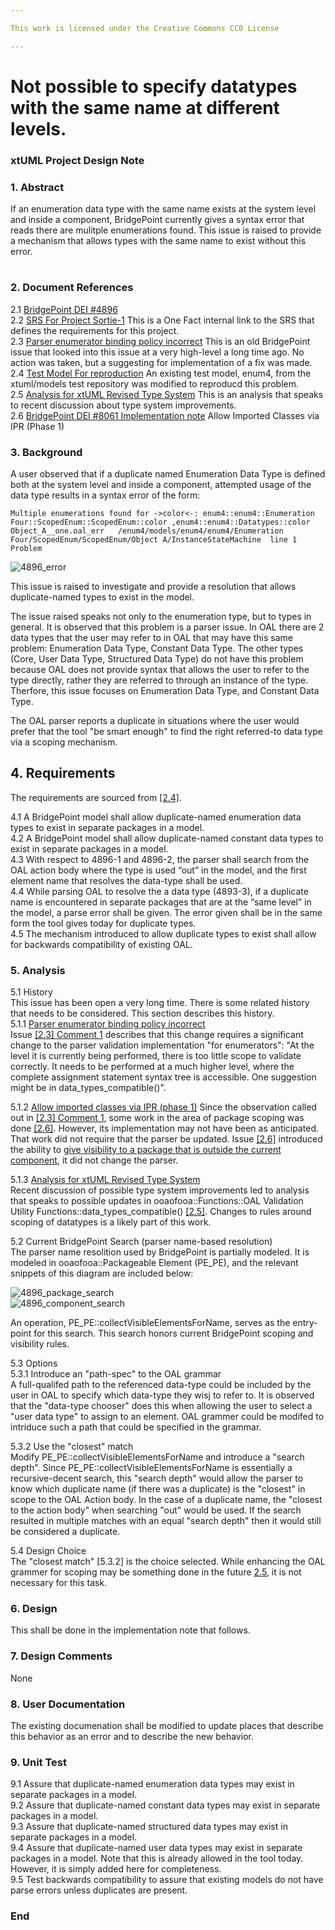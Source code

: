 ```yaml
---

This work is licensed under the Creative Commons CC0 License

---
```


# Not possible to specify datatypes with the same name at different levels.
### xtUML Project Design Note


### 1. Abstract

If an enumeration data type with the same name exists at the system level and inside a component, BridgePoint 
currently gives a syntax error that reads there are mulitple enumerations found. This issue is raised to provide a mechanism
that allows types with the same name to exist without this error.

#
### 2. Document References

<a id="2.1"></a>2.1 [BridgePoint DEI #4896](https://support.onefact.net/issues/4896)   
<a id="2.2"></a>2.2 [SRS For Project Sortie-1](https://docs.google.com/document/d/124tp5O8PvCHCDZUDLX173c0B8u4N9d7CXEF-X8Voszw/edit#heading=h.yi778ev1y742) 
This is a One Fact internal link to the SRS that defines the requirements for this project.    
<a id="2.3"></a>2.3 [Parser enumerator binding policy incorrect](https://support.onefact.net/issues/1143) 
This is an old BridgePoint issue that looked into this issue at a very high-level a long time ago. No action was taken, but a
suggesting for implementation of a fix was made.  
<a id="2.4"></a>2.4 [Test Model For reproduction](https://github.com/rmulvey/models/tree/4896_scoped_enum) An existing test 
model, enum4, from the xtuml/models test repository was modified to reproducd this problem.  
<a id="2.5"></a>2.5 [Analysis for xtUML Revised Type System](
https://github.com/xtuml/bridgepoint/blob/1c1fc116e770f70a44aac7e73e0bcc2de00c66c6/doc-bridgepoint/notes/9416_type_system/9416_type_system_ant.md) This is an analysis that speaks to recent discussion about type system improvements.  
<a id="2.6"></a>2.6 [BridgePoint DEI #8061 Implementation note](https://github.com/xtuml/bridgepoint/blob/e47b13b9cb1004459f586b5bb1eb174df33b168f/doc-bridgepoint/notes/8061_ipr_classes.md) Allow Imported Classes via IPR (Phase 1)  



### 3. Background

A user observed that if a duplicate named Enumeration Data Type is defined both at the system level and inside a 
component, attempted usage of the data type results in a syntax error of the form:

```
Multiple enumerations found for ->color<-: enum4::enum4::Enumeration Four::ScopedEnum::ScopedEnum::color ,enum4::enum4::Datatypes::color	Object_A__one.oal_err	/enum4/models/enum4/enum4/Enumeration Four/ScopedEnum/ScopedEnum/Object A/InstanceStateMachine	line 1	Problem
```

![4896_error](4896_error.png)  

This issue is raised to investigate and provide a resolution that allows duplicate-named types to exist in the model.  

The issue raised speaks not only to the enumeration type, but to types in general. It is observed that this 
problem is a parser issue. In OAL there are 2 data types that the user may refer to in OAL that may have this
same problem: Enumeration Data Type, Constant Data Type.
The other types (Core, User Data Type, Structured Data Type) do not have this problem because OAL
does not provide syntax that allows the user to refer to the type directly, rather they are referred to through
an instance of the type. Therfore, this issue focuses on Enumeration Data Type, and Constant Data Type.

The OAL parser reports a duplicate in situations where the user would prefer that the tool "be smart enough" to find the right referred-to data type via a scoping mechanism. 

## 4. Requirements

The requirements are sourced from [[2.4]](#2.4).  

4.1 A BridgePoint model shall allow duplicate-named enumeration data types to exist in separate packages in a model.  
4.2 A BridgePoint model shall allow duplicate-named constant data types to exist in separate packages in a model.  
4.3 With respect to 4896-1 and 4896-2, the parser shall search from the OAL action body where the type is used “out” in the model, and the first element name that resolves the data-type shall be used.  
4.4 While parsing OAL to resolve the a data type (4893-3), if a duplicate name is encountered in separate packages that are at the “same level” in the model, a parse error shall be given. The error given shall be in the same form the tool gives today for duplicate types.  
4.5 The mechanism introduced to allow duplicate types to exist shall allow for backwards compatibility of existing OAL.  

### 5. Analysis


5.1 History  
This issue has been open a very long time. There is some related history that needs to be considered. This section describes this history.  
5.1.1 [Parser enumerator binding policy incorrect](#2.3)  
Issue [[2.3] Comment 1](https://support.onefact.net/issues/1143#note-1) describes that this change requires a significant change to the parser validation implementation "for enumerators": "At the level it is currently being performed, there is too little scope to validate correctly. It needs to be performed at a much higher level, where the complete assignment statement syntax tree is accessible. One suggestion might be in data_types_compatible()".  

5.1.2 [Allow imported classes via IPR (phase 1)](https://support.onefact.net/issues/8061)
Since the observation called out in [[2.3] Comment 1](https://support.onefact.net/issues/1143#note-1), some work in the area of package scoping was done [[2.6]](2.6). However, its implementation may not have been as anticipated. That work did not require that the parser be updated.  Issue [[2.6]](2.6) introduced the ability to [give visibility to a package that is outside the current component](https://www.youtube.com/watch?v=1qWhGdJMTSg), it did not change the parser.  

5.1.3 [Analysis for xtUML Revised Type System](#2.5)  
Recent discussion of possible type system improvements led to analysis that speaks to possible updates in ooaofooa::Functions::OAL Validation Utility Functions::data_types_compatible() [[2.5]](#2.5). Changes to rules around 
scoping of datatypes is a likely part of this work.

5.2 Current BridgePoint Search (parser name-based resolution)  
The parser name resolition used by BridgePoint is partially modeled. It is modeled in ooaofooa::Packageable Element (PE_PE), and the relevant snippets of this diagram are included below:

![4896_package_search](4896_package_search.png)  
![4896_component_search](4896_component_search.png)  


An operation, PE_PE::collectVisibleElementsForName, serves as the entry-point for this search. This search honors current BridgePoint scoping and visibility rules.  

5.3 Options  
5.3.1 Introduce an "path-spec" to the OAL grammar  
A full-qualifed path to the referenced data-type could be included by the user in OAL to specify which data-type they wisj to refer to. It is observed that the "data-type chooser" does this when allowing the user to select a "user data type" to assign to an element.  OAL grammer could be modifed to intriduce such a path that could be specified in the grammar.  

5.3.2 Use the "closest" match  
Modify PE_PE::collectVisibleElementsForName and introduce a "search depth". Since PE_PE::collectVisibleElementsForName is essentially a recursive-decent search, this "search depth" would allow the parser to know which duplicate name (if there was a duplicate) is the "closest" in scope to the OAL Action body. In the case of a duplicate name, the "closest to the action body" when searching "out" would be used. If the search resulted in multiple matches with an equal "search depth" then it would still be considered a duplicate.  

5.4 Design Choice  
The "closest match" [5.3.2] is the choice selected. While enhancing the OAL grammer for scoping may be something done in the
future [2.5](#2.5), it is not necessary for this task.  


### 6. Design

This shall be done in the implementation note that follows.    

### 7. Design Comments

None  

### 8. User Documentation

The existing documenation shall be modified to update places that describe this behavior as an error and to describe the 
new behavior.  

### 9. Unit Test

9.1 Assure that duplicate-named enumeration data types may exist in separate packages in a model.  
9.2 Assure that duplicate-named constant data types may exist in separate packages in a model.  
9.3 Assure that duplicate-named structured data types may exist in separate packages in a model.  
9.4 Assure that duplicate-named user data types may exist in separate packages in a model.  Note 
that this is already allowed in the tool today. However, it is simply added here for completeness.  
9.5 Test backwards compatibility to assure that existing models do not have parse errors unless duplicates are present.  

### End
